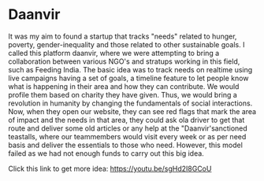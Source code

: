 # Daanvir
It was my aim to found a startup that tracks "needs" related to hunger, poverty, gender-inequality and those related to other sustainable goals. I called this platform daanvir, where we were attempting to bring a collaboration between various NGO's and stratups working in this field, such as Feeding India. The basic idea was to track needs on realtime using live campaigns  having a set of goals, a timeline feature to let people know what is happening in their area and how they can contribute. We would profile them based on charity they have given. Thus, we would bring a revolution in humanity by changing the fundamentals of social interactions. Now, when they open our website, they can see red flags that mark the area of impact and the needs in that area, they could ask ola driver to get that route and deliver some old articles or any help at the "Daanvir'sanctioned teastalls, where our teammembers would visit every week or as per need basis and deliver the essentials to those who need. However, this model failed as we had not enough funds to carry out this big idea.

Click this link to get more idea: https://youtu.be/sgHd2I8GCoU
